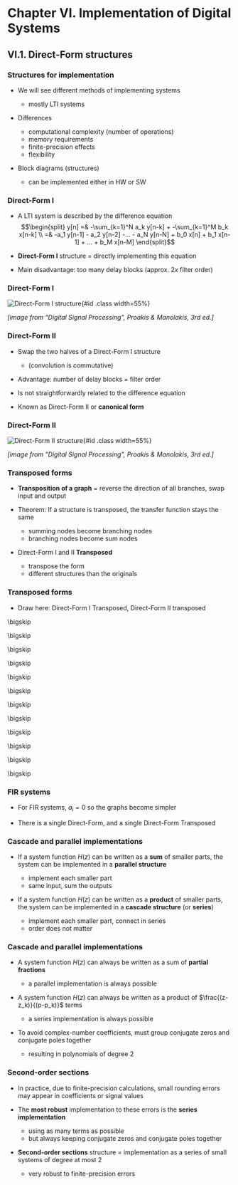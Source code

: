 
# Chapter VI. Implementation of Digital Systems

## VI.1. Direct-Form structures

### Structures for implementation

* We will see different methods of implementing systems
    * mostly LTI systems
    
* Differences
    * computational complexity (number of operations)
    * memory requirements
    * finite-precision effects
    * flexibility
    
* Block diagrams (structures)
    * can be implemented either in HW or SW
    
### Direct-Form I

* A LTI system is described by the difference equation
$$\begin{split}
y[n] =& -\sum_{k=1}^N a_k y[n-k] + -\sum_{k=1}^M b_k x[n-k] \\
=& -a_1 y[n-1] - a_2 y[n-2] -... - a_N y[n-N] + b_0 x[n] + b_1 x[n-1] + ... + b_M x[n-M]
\end{split}$$

* **Direct-Form I** structure = directly implementing this equation 

* Main disadvantage: too many delay blocks (approx. $2x$ filter order)

### Direct-Form I

![Direct-Form I structure](img/FD1.png){#id .class width=55%}

*[image from "Digital Signal Processing", Proakis & Manolakis, 3rd ed.]*


### Direct-Form II

* Swap the two halves of a Direct-Form I structure
    * (convolution is commutative)

* Advantage: number of delay blocks = filter order

* Is not straightforwardly related to the difference equation

* Known as Direct-Form II or **canonical form**

### Direct-Form II

![Direct-Form II structure](img/FD2.png){#id .class width=55%}

*[image from "Digital Signal Processing", Proakis & Manolakis, 3rd ed.]*

### Transposed forms

* **Transposition of a graph** = reverse the direction of all branches, swap input and output

* Theorem: If a structure is transposed, the transfer function stays the same
    * summing nodes become branching nodes
    * branching nodes become sum nodes

* Direct-Form I and II **Transposed**
    * transpose the form 
    * different structures than the originals

### Transposed forms

- Draw here: Direct-Form I Transposed, Direct-Form II transposed

\bigskip

\bigskip

\bigskip

\bigskip

\bigskip

\bigskip

\bigskip

\bigskip

\bigskip

\bigskip

\bigskip

\bigskip

### FIR systems

* For FIR systems, $a_i = 0$ so the graphs become simpler

* There is a single Direct-Form, and a single Direct-Form Transposed

### Cascade and parallel implementations

* If a system function $H(z)$ can be written as a **sum** of smaller parts,
the system can be implemented in a **parallel structure**
    * implement each smaller part
    * same input, sum the outputs

* If a system function $H(z)$ can be written as a **product** of smaller parts,
the system can be implemented in a **cascade structure** (or **series**)
    * implement each smaller part, connect in series
    * order does not matter

### Cascade and parallel implementations

* A system function $H(z)$ can always be written as a sum of **partial fractions**
    * a parallel implementation is always possible

* A system function $H(z)$ can always be written as a product of $\frac{(z-z_k)}{(p-p_k)}$ terms
    * a series implementation is always possible

* To avoid complex-number coefficients, must group conjugate zeros and conjugate poles together
    * resulting in polynomials of degree 2

### Second-order sections

* In practice, due to finite-precision calculations, small rounding errors may appear
in coefficients or signal values

* The **most robust** implementation to these errors is the **series implementation**
    * using as many terms as possible
    * but always keeping conjugate zeros and conjugate poles together

* **Second-order sections** structure = implementation as a series of small systems of degree at most 2
    * very robust to finite-precision errors
